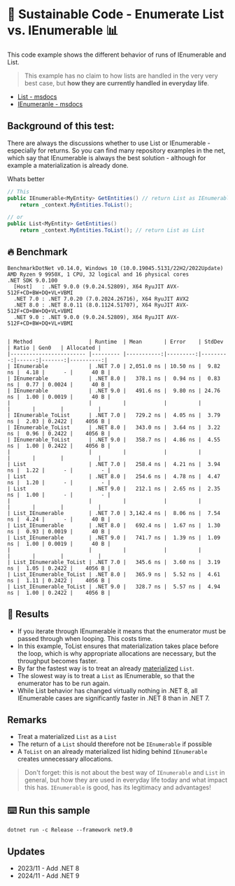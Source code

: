 # 🌳 Sustainable Code - Enumerate List vs. IEnumerable  📊

This code example shows the different behavior of runs of IEnumerable and List. 

> This example has no claim to how lists are handled in the very very best case, but **how they are currently handled in everyday life**.

- [List - msdocs](https://docs.microsoft.com/dotnet/api/system.collections.generic.list-1?view=net-6.0&WT.mc_id=DT-MVP-5001507)
- [IEnumeranle - msdocs](https://docs.microsoft.com/dotnet/api/system.collections.generic.ienumerable-1?view=net-6.0&WT.mc_id=DT-MVP-5001507)

## Background of this test:
There are always the discussions whether to use List or IEnumerable - especially for returns.
So you can find many repository examples in the net, which say that IEnumerable is always the best solution - although for example a materialization is already done.

Whats better
```csharp
// This
public IEnumerable<MyEntity> GetEntities() // return List as IEnumerable
    return _context.MyEntities.ToList();

// or 
public List<MyEntity> GetEntities()
    return _context.MyEntities.ToList(); // return List as List
```

## 🔥 Benchmark

```shell
BenchmarkDotNet v0.14.0, Windows 10 (10.0.19045.5131/22H2/2022Update)
AMD Ryzen 9 9950X, 1 CPU, 32 logical and 16 physical cores
.NET SDK 9.0.100
  [Host]   : .NET 9.0.0 (9.0.24.52809), X64 RyuJIT AVX-512F+CD+BW+DQ+VL+VBMI
  .NET 7.0 : .NET 7.0.20 (7.0.2024.26716), X64 RyuJIT AVX2
  .NET 8.0 : .NET 8.0.11 (8.0.1124.51707), X64 RyuJIT AVX-512F+CD+BW+DQ+VL+VBMI
  .NET 9.0 : .NET 9.0.0 (9.0.24.52809), X64 RyuJIT AVX-512F+CD+BW+DQ+VL+VBMI


| Method                  | Runtime  | Mean       | Error    | StdDev   | Ratio | Gen0   | Allocated |
|------------------------ |--------- |-----------:|---------:|---------:|------:|-------:|----------:|
| IEnumerable             | .NET 7.0 | 2,051.0 ns | 10.50 ns |  9.82 ns |  4.18 |      - |      40 B |
| IEnumerable             | .NET 8.0 |   378.1 ns |  0.94 ns |  0.83 ns |  0.77 | 0.0024 |      40 B |
| IEnumerable             | .NET 9.0 |   491.6 ns |  9.80 ns | 24.76 ns |  1.00 | 0.0019 |      40 B |
|                         |          |            |          |          |       |        |           |
| IEnumerable_ToList      | .NET 7.0 |   729.2 ns |  4.05 ns |  3.79 ns |  2.03 | 0.2422 |    4056 B |
| IEnumerable_ToList      | .NET 8.0 |   343.0 ns |  3.64 ns |  3.22 ns |  0.96 | 0.2422 |    4056 B |
| IEnumerable_ToList      | .NET 9.0 |   358.7 ns |  4.86 ns |  4.55 ns |  1.00 | 0.2422 |    4056 B |
|                         |          |            |          |          |       |        |           |
| List                    | .NET 7.0 |   258.4 ns |  4.21 ns |  3.94 ns |  1.22 |      - |         - |
| List                    | .NET 8.0 |   254.6 ns |  4.78 ns |  4.47 ns |  1.20 |      - |         - |
| List                    | .NET 9.0 |   212.1 ns |  2.65 ns |  2.35 ns |  1.00 |      - |         - |
|                         |          |            |          |          |       |        |           |
| List_IEnumerable        | .NET 7.0 | 3,142.4 ns |  8.06 ns |  7.54 ns |  4.24 |      - |      40 B |
| List_IEnumerable        | .NET 8.0 |   692.4 ns |  1.67 ns |  1.30 ns |  0.93 | 0.0019 |      40 B |
| List_IEnumerable        | .NET 9.0 |   741.7 ns |  1.39 ns |  1.09 ns |  1.00 | 0.0019 |      40 B |
|                         |          |            |          |          |       |        |           |
| List_IEnumerable_ToList | .NET 7.0 |   345.6 ns |  3.60 ns |  3.19 ns |  1.05 | 0.2422 |    4056 B |
| List_IEnumerable_ToList | .NET 8.0 |   365.9 ns |  5.52 ns |  4.61 ns |  1.11 | 0.2422 |    4056 B |
| List_IEnumerable_ToList | .NET 9.0 |   328.7 ns |  5.57 ns |  4.94 ns |  1.00 | 0.2422 |    4056 B |
```

## 🏁 Results

- If you iterate through IEnumerable it means that the enumerator must be passed through when looping. This costs time.
- In this example, ToList ensures that materialization takes place before the loop, which is why appropriate allocations are necessary, but the throughput becomes faster.
- By far the fastest way is to treat an already [materialized](https://docs.microsoft.com/dotnet/standard/linq/intermediate-materialization?WT.mc_id=DT-MVP-5001507) `List`.
- The slowest way is to treat a `List` as IEnumerable, so that the enumerator has to be run again.
- While List behavior has changed virtually nothing in .NET 8, all IEnumerable cases are significantly faster in .NET 8 than in .NET 7.

## Remarks

- Treat a materialized `List` as a `List`
- The return of a `List` should therefore not be `IEnumerable` if possible
- A `ToList` on an already materialized list hiding behind `IEnumerable` creates unnecessary allocations.


> Don't forget: this is not about the best way of `IEnumerable` and `List` in general, but how they are used in everyday life today and what impact this has. `IEnumerable` is good, has its legitimacy and advantages!

## ⌨️ Run this sample

```shell
dotnet run -c Release --framework net9.0
```

## Updates

- 2023/11 - Add .NET 8
- 2024/11 - Add .NET 9
